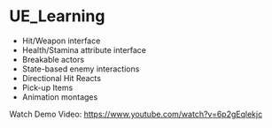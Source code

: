 # UE_Learning
* Hit/Weapon interface
* Health/Stamina attribute interface
* Breakable actors
* State-based enemy interactions
* Directional Hit Reacts
* Pick-up Items
* Animation montages

Watch Demo Video: https://www.youtube.com/watch?v=6p2gEqlekjc

